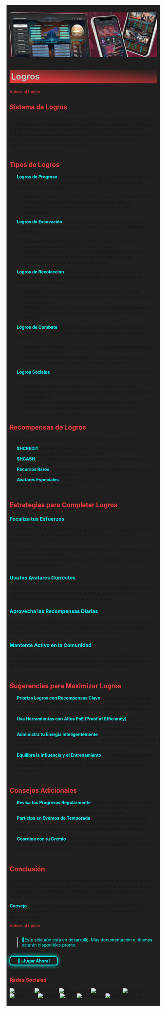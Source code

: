<div style="background-color:#1F1F1F; padding:10px;">

![UI-Banner](../../../static/img/UI-Banner.jpg)
# <div style="background: linear-gradient(185deg, #1F1F1F, #FF3D3D); padding: 5px; color: #FFFFFF;"><span style="color:#c0c0c0"> Logros
[<span style="color:#FF3D3D">Volver al Índice</span>](../../../index.md)

## **<span style="color:#FF3D3D">Sistema de Logros</span>**

El sistema de logros en **Space Hunters: The Reborn** está diseñado para recompensar a los jugadores por sus esfuerzos y dedicación. Cada logro que desbloqueas no solo muestra tu progreso, sino que también te otorga **recompensas valiosas** que ayudan a mejorar tu experiencia de juego. Desde obtener recursos hasta completar misiones difíciles, los logros son una parte crucial del juego.

---

## **<span style="color:#FF3D3D">Tipos de Logros</span>**

1. **<span style="color:#00FFFF">Logros de Progreso</span>**
   Estos logros se otorgan cuando alcanzas hitos específicos en el juego, como aumentar de nivel o desbloquear nuevos modos de juego.

   - **Ejemplo**: "Alcanza el nivel 10" te otorga una cantidad de $CASH.
   - **Consejo**: Intenta equilibrar tus **puntos de energía** y la participación en **misiones básicas** para subir de nivel rápidamente.

2. **<span style="color:#00FFFF">Logros de Excavación</span>**
   Estos logros se obtienen al participar en el modo de excavación y descubrir recursos raros como **Phasium** o **Aetherium**.

   - **Ejemplo**: "Descubre Aetherium en Excavación" otorga una cantidad especial de $HCASH o recursos extra.
   - **Consejo**: Usa avatares con altos **multiplicadores de suerte** y herramientas con buena **eficiencia** para aumentar las probabilidades de obtener recursos raros.

3. **<span style="color:#00FFFF">Logros de Recolección</span>**
   Estos logros están relacionados con la recolección de recursos durante las misiones y la construcción de estructuras en el juego.

   - **Ejemplo**: "Recolecta 1000 unidades de Crysalium" otorga recursos adicionales y un incremento temporal en la eficiencia de recolección.
   - **Consejo**: Planifica tus misiones y usa **herramientas adecuadas** para maximizar la cantidad de recursos que recolectas por misión.

4. **<span style="color:#00FFFF">Logros de Combate</span>**
   Estos logros se desbloquean al completar misiones de combate, derrotar enemigos o sobrevivir a batallas difíciles.

   - **Ejemplo**: "Derrota a 50 enemigos" otorga **puntos de influencia** y equipo de combate.
   - **Consejo**: Aumenta tu **influencia** y recluta mercenarios para mejorar tu rendimiento en las misiones de combate.

5. **<span style="color:#00FFFF">Logros Sociales</span>**
   Estos logros están vinculados a la interacción con la comunidad y el apoyo a otros jugadores.

   - **Ejemplo**: "Asigna 50 ingenieros a generadores de otros jugadores" te otorga recompensas de cooperación como **tokens de influencia**.
   - **Consejo**: Aprovecha las oportunidades de cooperación con otros jugadores para desbloquear logros sociales más rápido.

---

## **<span style="color:#FF3D3D">Recompensas de Logros</span>**

Al completar logros, los jugadores reciben recompensas como:

- **<span style="color:#00FFFF">$HCREDIT**: El token clave del juego, utilizado para mejorar generadores y comprar artículos especiales.
- **<span style="color:#00FFFF">$HCASH**: Se puede usar para comprar energía, herramientas, y otros artículos del juego.
- **<span style="color:#00FFFF">Recursos Raros**: Materiales como **Phasium** y **Aetherium** se otorgan al completar logros específicos.
- **<span style="color:#00FFFF">Avatares Especiales**: Algunos logros otorgan avatares exclusivos con estadísticas mejoradas.

---

## **<span style="color:#FF3D3D">Estrategias para Completar Logros</span>**

### **<span style="color:#00FFFF">Focaliza tus Esfuerzos</span>**
No intentes completar todos los logros a la vez. En su lugar, selecciona un conjunto de logros basados en el modo de juego que estás priorizando. Por ejemplo:

- Si estás en **modo Excavación**, céntrate en logros de recolección de recursos y exploración.
- Si participas en **misiones básicas**, intenta maximizar tus logros de combate y progresión.

### **<span style="color:#00FFFF">Usa los Avatares Correctos</span>**
Algunos logros, especialmente los de excavación y combate, se pueden completar más fácilmente si utilizas **avatares** que proporcionen bonificaciones a la suerte, la influencia, o la energía.

### **<span style="color:#00FFFF">Aprovecha las Recompensas Diarias**</span>**
Las recompensas diarias pueden ayudarte a avanzar rápidamente en la obtención de logros. Usa estas recompensas para obtener **energía extra**, **boosts de influencia** o **mercenarios temporales**.

### **<span style="color:#00FFFF">Mantente Activo en la Comunidad</span>**
Completar logros sociales te permitirá ganar más recompensas pasivas. Participar en las **comunidades del juego** y ayudar a otros jugadores te llevará a desbloquear logros relacionados con la cooperación.

---

## **<span style="color:#FF3D3D">Sugerencias para Maximizar Logros</span>**

- **<span style="color:#00FFFF">Prioriza Logros con Recompensas Clave**: Algunos logros otorgan **avatares raros** o **boosts especiales**. Haz un esfuerzo adicional para completar estos primero, ya que pueden mejorar tu rendimiento en otras áreas del juego.
- **<span style="color:#00FFFF">Usa Herramientas con Altos PoE (Proof of Efficiency)**: Para completar logros de recolección o combate, asegúrate de usar herramientas que aumenten tu **eficiencia** y **potencia de ataque**.
- **<span style="color:#00FFFF">Administra tu Energía Inteligentemente**: Los logros de progreso y recolección requieren que completes muchas tareas. Mantén un **flujo constante de energía** y usa **píldoras de experiencia** para optimizar tu progreso.
- **<span style="color:#00FFFF">Equilibra la Influencia y el Entrenamiento**: No descuides tus **puntos de influencia**. Completa misiones de combate para mantener tu **influencia alta** mientras entrenas, para evitar una disminución en tus recompensas.

---

## **<span style="color:#FF3D3D">Consejos Adicionales</span>**

- **<span style="color:#00FFFF">Revisa tus Progresos Regularmente**: Algunos logros pueden requerir múltiples sesiones para completarse. Mantente informado sobre tu progreso y ajusta tus estrategias según sea necesario.
- **<span style="color:#00FFFF">Participa en Eventos de Temporada**: Los eventos especiales del juego suelen ofrecer logros temporales con recompensas exclusivas. Asegúrate de participar para obtener **objetos raros** y **boosts de temporada**.
- **<span style="color:#00FFFF">Coordina con tu Gremio**: Si formas parte de un gremio, coordina actividades grupales para alcanzar logros de cooperación y apoyar a tus compañeros de equipo.

---

## **<span style="color:#FF3D3D">Conclusión</span>**

El sistema de logros en **Space Hunters: The Reborn** ofrece una amplia gama de recompensas que mejoran tu experiencia de juego y aceleran tu progreso. Con **estrategia** y **dedicación**, puedes completar estos logros y disfrutar de todas las ventajas que ofrecen.

**<span style="color:#00FFFF">Consejo**: Mantente al día con las nuevas actualizaciones del sistema de logros y revisa regularmente los logros disponibles para maximizar tu éxito en el juego.


[<span style="color:#FF3D3D">Volver al Índice</span>](../../../index.md)
<hr>

><span style="color:#00FFFF"> 🔧Este sitio aún está en desarrollo. Más documentación e idiomas estarán disponibles pronto.</span>
<hr>
<a href="https://spacehunters.online" style="text-decoration:none;">
  <div style="display:inline-block; padding:4px 24px; background-color:#1F1F1F; color:#00FFFF; border: 2px solid #00FFFF; border-radius:8px; font-weight:bold; box-shadow: 0px 0px 15px #00FFFF; transition: background-color 0.3s, box-shadow 0.3s;">
    🚀 ¡Jugar Ahora!
  </div>
</a>

<style>
  a:hover div {
    background-color: #00FFFF;
    color: #1F1F1F;
    box-shadow: 0px 0px 25px #00FFFF;
  }
</style>
****

### <span style="color:#FF3D3D">Redes Sociales</span>

[![Telegram](https://img.shields.io/badge/Telegram-BOT-26A5E4?style=plastic&logo=telegram)](https://t.me/SpaceHuntersBot)
[![Telegram](https://img.shields.io/badge/Telegram-Announcements-26A5E4?style=plastic&logo=telegram)](https://t.me/spacehuntersnews)
[![Telegram EN](https://img.shields.io/badge/Telegram-Chat%20ENG-2CA5E0?style=plastic&logo=telegram)](https://t.me/spacehunterss)
[![Telegram EN](https://img.shields.io/badge/Telegram-Chat%20ESP-2CA5E0?style=plastic&logo=telegram)](https://t.me/shspanish)
[![Discord](https://img.shields.io/badge/Discord-Space%20Hunters-7289DA?style=plastic&logo=discord)](https://discord.gg/wpmzyJM9xb)
[![AtomicHub](https://img.shields.io/badge/AtomicHub-Space%20Hunters-EE474C?style=plastic&logo=atomichub)](https://wax.atomichub.io/explorer/collection/wax-mainnet/spacehunterz)
[![GitBook](https://img.shields.io/badge/GitBook-Space%20Hunters-7A8089?style=plastic&logo=gitbook)](https://spaceheroes.gitbook.io/space-hunters)
[![Zealy](https://img.shields.io/badge/Zealy-Space%20Hunters-FF69B4?style=plastic&logo=zealy)](https://zealy.io/cw/spacehuntersthereborn/invite/UroI4c6fhtB3SX65siHBX)
[![PlayToEarn](https://img.shields.io/badge/PlayToEarn-Space%20Hunters-34C759?style=plastic&logo=playtoearn)](https://playtoearn.com/blockchaingame/space-hunters-the-reborn?rel=search)
[![CoinMarketCap](https://img.shields.io/badge/CoinMarketCap-NFTSpaceHunters-03C9A9?style=plastic&logo=coinmarketcap)](https://coinmarketcap.com/community/profile/nftspacehunters/)
